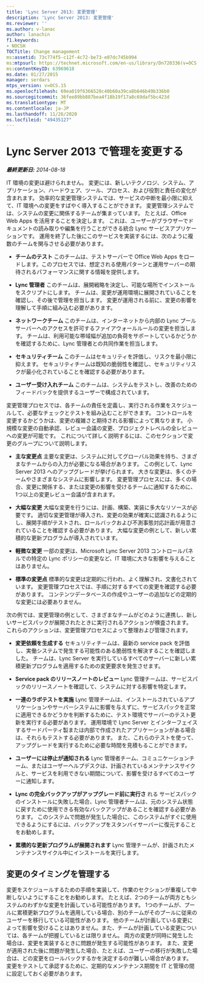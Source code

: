 ```yaml
---
title: 'Lync Server 2013: 変更管理'
description: 'Lync Server 2013: 変更管理'
ms.reviewer: ''
ms.author: v-lanac
author: lanachin
f1.keywords:
- NOCSH
TOCTitle: Change management
ms:assetid: 73c774f5-c12f-4c72-be73-e07dc745b994
ms:mtpsurl: https://technet.microsoft.com/en-us/library/Dn720336(v=OCS.15)
ms:contentKeyID: 63969618
ms.date: 01/27/2015
manager: serdars
mtps_version: v=OCS.15
ms.openlocfilehash: 69ea019f6366528c40b60a39ca8b646b49b336b0
ms.sourcegitcommit: 36fee89bb887bea4f18b19f17a8c69daf5bc423d
ms.translationtype: MT
ms.contentlocale: ja-JP
ms.lasthandoff: 11/26/2020
ms.locfileid: "49435127"
---
```

# <a name="change-management-in-lync-server-2013"></a>Lync Server 2013 で管理を変更する

<div data-xmlns="http://www.w3.org/1999/xhtml">

<div class="topic" data-xmlns="http://www.w3.org/1999/xhtml" data-msxsl="urn:schemas-microsoft-com:xslt" data-cs="https://msdn.microsoft.com/">

<div data-asp="https://msdn2.microsoft.com/asp">



</div>

<div id="mainSection">

<div id="mainBody">

<span> </span>

_**最終更新日:** 2014-08-18_

IT 環境の変更は避けられません。 変更には、新しいテクノロジ、システム、アプリケーション、ハードウェア、ツール、プロセス、および役割と責任の変化が含まれます。 効率的な変更管理システムでは、サービスの中断を最小限に抑えて、IT 環境への変更をすばやく導入することができます。 変更管理システムでは、システムの変更に関係するチームが集まっています。 たとえば、Office Web Apps を活用することを決定します。 これは、ユーザーがブラウザーでドキュメントの読み取りや編集を行うことができる統合 Lync サービスアプリケーションです。 運用を終了した後にこのサービスを実装するには、次のように複数のチームを関与させる必要があります。

  - **チームのテスト**   このチームは、テストサーバーで Office Web Apps をロードします。このプロセスでは、想定される使用パターンと運用サーバーの期待されるパフォーマンスに関する情報を提供します。

  - **Lync 管理者**   このチームは、展開戦略を決定し、可能な場所でインストールをスクリプトにします。 チームは、変更が運用環境に展開されていることを確認し、その後で管理を担当します。 変更が運用される前に、変更の影響を理解して手順に組み込む必要があります。

  - **ネットワークチーム**   このチームは、インターネットから内部の Lync プールサーバーへのアクセスを許可するファイアウォールルールの変更を担当します。 チームは、利用可能な帯域幅が追加の負荷をサポートしているかどうかを確認するために、Lync 管理者との共同作業を担当します。

  - **セキュリティチーム**   このチームはセキュリティを評価し、リスクを最小限に抑えます。 セキュリティチームは既知の脆弱性を確認し、セキュリティリスクが最小化されていることを確認する必要があります。

  - **ユーザー受け入れチーム**   このチームは、システムをテストし、改善のためのフィードバックを提供するユーザーで構成されています。

変更管理プロセスでは、各チームの責任を定義し、実行される作業をスケジュールして、必要なチェックとテストを組み込むことができます。 コントロールを変更するかどうかは、変更の複雑さと期待される影響によって異なります。 小規模な変更の自動承認、レビュー会議の変更、プロジェクトレベルの全レビューへの変更が可能です。 これについて詳しく説明するには、このセクションで変更のグループについて説明します。

  - **主な変更点**   主要な変更は、システムに対してグローバル効果を持ち、さまざまなチームからの入力が必要になる場合があります。 この例として、Lync Server 2013 へのアップグレードが挙げられます。 大きな変更は、多くのチームやさまざまなシステムに影響します。 変更管理プロセスには、多くの場合、変更に関係する、または変更の影響を受けるチームに通知するために、1つ以上の変更レビュー会議が含まれます。

  - **大幅な変更**   大幅な変更を行うには、計画、構築、実装に多大なリソースが必要です。 適切な変更管理が導入され、変更の効果が確実に認識されるようにし、展開手順がテストされ、ロールバックおよび不測事態対応計画が用意されていることを確認する必要があります。 大幅な変更の例として、新しい累積的な更新プログラムが導入されています。

  - **軽微な変更**   一部の変更は、Microsoft Lync Server 2013 コントロールパネルでの特定の Lync ポリシーの変更など、IT 環境に大きな影響を与えることはありません。

  - **標準の変更点**   標準的な変更は定期的に行われ、よく理解され、文書化されています。 変更管理プロセスでは、手順に対するすべての変更を確認する必要があります。 コンテンツデータベースの作成やユーザーの追加などの定期的な変更には必要ありません。

次の例では、変更管理の例として、さまざまなチームがどのように連携し、新しいサービスパックが展開されたときに実行されるアクションが検査されます。 これらのアクションは、変更管理プロセスによって整理および管理されます。

  - **変更依頼を生成する**   セキュリティチームは、最新の service pack を評価し、実働システムで発生する可能性のある脆弱性を解決することを確認しました。 チームは、Lync Server を実行しているすべてのサーバーに新しい累積更新プログラムを適用するための変更要求を発生させます。

  - **Service pack のリリースノートのレビュー**   Lync 管理チームは、サービスパックのリリースノートを確認して、システムに対する影響を特定します。

  - **一連のラボテストを実施**   Lync 管理チームは、インストールされているアプリケーションやサーバーシステムに影響を与えずに、サービスパックを正常に適用できるかどうかを判断するために、テスト環境でサーバーのテスト更新を実行する必要があります。 運用環境で Lync Server とインターフェイスするサードパーティ製または内部で作成されたアプリケーションがある場合は、それらもテストする必要があります。 また、これらのテストを使って、アップグレードを実行するために必要な時間を見積もることができます。

  - **ユーザーには停止が通知される**   Lync 管理者チーム、コミュニケーションチーム、またはユーザーヘルプデスクは、計画されているメンテナンスサイクルと、サービスを利用できない期間について、影響を受けるすべてのユーザーに通知します。

  - **Lync の完全バックアップがアップグレード前に実行さ**   れる  サービスパックのインストールに失敗した場合、Lync 管理者チームは、元のシステム状態に戻すために使用できる有効なバックアップがあることを確認する必要があります。 このシステムで問題が発生した場合に、このシステムがすぐに使用できるようにするには、バックアップをスタンバイサーバーに復元することをお勧めします。

  - **累積的な更新プログラムが展開されます**   Lync 管理チームが、計画されたメンテナンスサイクル中にインストールを実行します。

<div>

## <a name="managing-the-timing-of-changes"></a>変更のタイミングを管理する

変更をスケジュールするための手順を実装して、作業のセクションが重複して中断しないようにすることをお勧めします。 たとえば、2つのチームが両方ともシステムのわずかな変更を計画している可能性があります。 1つのチームが、プールに累積更新プログラムを適用している場合、別のチームがそのプールに従来のユーザーを移行している可能性があります。 他のチームが計画している変更によって影響を受けることはありません。また、チームが計画している変更については、各チームが把握しているとは限りません。 両方の変更が同時に発生した場合は、変更を実装するときに問題が発生する可能性があります。 また、変更が適用された後に問題が発生した場合、たとえば、ユーザーの移行が失敗した場合は、どの変更をロールバックするかを決定するのが難しい場合があります。 変更をテストして承認するために、定期的なメンテナンス期間を IT と管理の間に設定しておく必要があります。

</div>

</div>

<span> </span>

</div>

</div>

</div>


